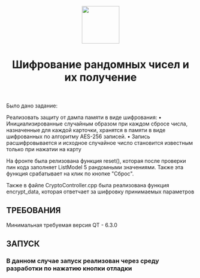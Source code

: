 <p align="center">
    <a href="https://github.com/yiisoft" target="_blank">
        <img src="https://avatars0.githubusercontent.com/u/993323" height="100px">
    </a>
    <h1 align="center">Шифрование рандомных чисел и их получение</h1>
    <br>
</p>

Было дано задание:

Реализовать защиту от дампа памяти в виде шифрования:
• Инициализированные случайным образом при каждом сбросе числа, назначенные для каждой карточки, хранятся в памяти в виде шифрованных по алгоритму AES-256 записей.
• Запись расшифровывается и исходное случайное число становится известным только при нажатии на карту

На фронте была релизована функция reset(), которая после проверки пин кода заполняет ListModel 5 рандомными значениями. Также эта функция срабатывает на клик по кнопке "Сброс". 

Также в файле CryptoController.cpp была реализована функция encrypt_data, которая ответчает за шифровку принимаемых параметров


ТРЕБОВАНИЯ
------------

Минимальная требуемая версия QT - 6.3.0


ЗАПУСК
------------

### В данном случае запуск реализован через среду разработки по нажатию кнопки отладки


